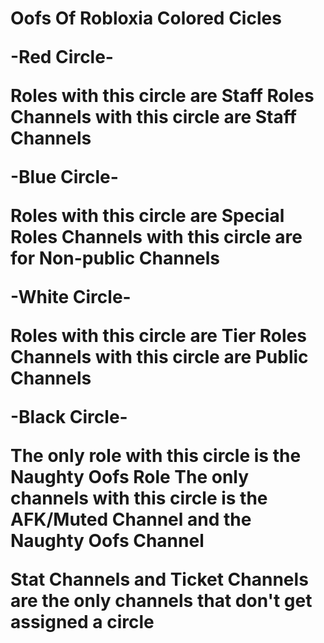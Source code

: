 <h1>Oofs Of Robloxia Colored Cicles

-Red Circle-

Roles with this circle are Staff Roles
Channels with this circle are Staff Channels

-Blue Circle-

Roles with this circle are Special Roles
Channels with this circle are for Non-public Channels

-White Circle-

Roles with this circle are Tier Roles
Channels with this circle are Public Channels

-Black Circle-

The only role with this circle is the Naughty Oofs Role
The only channels with this circle is the AFK/Muted Channel and the Naughty Oofs Channel

Stat Channels and Ticket Channels are the only channels that don't get assigned a circle
